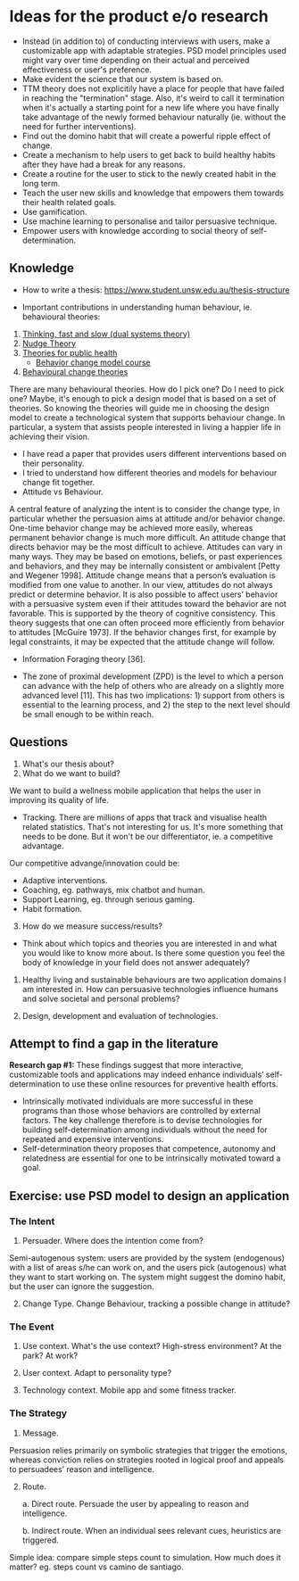 # Ideas for the product e/o research

- Instead (in addition to) of conducting interviews with users, make a customizable app with adaptable strategies. PSD model principles used might vary over time depending on their actual and perceived effectiveness or user's preference.
- Make evident the science that our system is based on.
- TTM theory does not explicitily have a place for people that have failed in reaching the "termination" stage. Also, it's weird to call it termination when it's actually a starting point for a new life where you have finally take advantage of the newly formed behaviour naturally (ie. without the need for further interventions).
- Find out the domino habit that will create a powerful ripple effect of change.
- Create a mechanism to help users to get back to build healthy habits after they have had a break for any reasons.
- Create a routine for the user to stick to the newly created habit in the long term.
- Teach the user new skills and knowledge that empowers them towards their health related goals.
- Use gamification.
- Use machine learning to personalise and tailor persuasive technique.
- Empower users with knowledge according to social theory of self-determination.

## Knowledge

- How to write a thesis: https://www.student.unsw.edu.au/thesis-structure

- Important contributions in understanding human behaviour, ie. behavioural theories:

1. [Thinking, fast and slow (dual systems theory)](https://en.wikipedia.org/wiki/Thinking,_Fast_and_Slow) 
2. [Nudge Theory](https://en.wikipedia.org/wiki/Nudge_theory)
3. [Theories for public health](https://en.wikipedia.org/wiki/Behavior_change_(public_health))
   - [Behavior change model course](https://sphweb.bumc.bu.edu/otlt/MPH-Modules/SB/BehavioralChangeTheories/BehavioralChangeTheories-TOC.html)
4. [Behavioural change theories](https://en.wikipedia.org/wiki/Behavioural_change_theories)

There are many behavioural theories. How do I pick one? Do I need to pick one? Maybe, it's enough to pick a design model that is based on a set of theories. So knowing the theories will guide me in choosing the design model to create a technological system that supports behaviour change. In particular, a system that assists people interested in living a happier life in achieving their vision. 

- I have read a paper that provides users different interventions based on their personality.
- I tried to understand how different theories and models for behaviour change fit together.
- Attitude vs Behaviour.

A central feature of analyzing the intent is to consider the change type, in particular whether the persuasion aims at attitude and/or behavior change. One-time behavior change may be achieved more easily, whereas permanent behavior change is much more difficult. An attitude change that directs behavior may be the most difficult to achieve. Attitudes can vary in many ways. They may be based on emotions, beliefs, or past experiences and behaviors, and they may be internally consistent or ambivalent [Petty and Wegener 1998]. Attitude change means that a person’s evaluation is modified from one value to another. In our view, attitudes do not always predict or determine behavior. It is also possible to affect users’ behavior with a persuasive system even if their attitudes toward the behavior are not favorable. This is supported by the theory of cognitive consistency. This theory suggests that one can often proceed more efficiently from behavior to attitudes [McGuire 1973]. If the behavior changes first, for example by legal constraints, it may be expected that the attitude change will follow.

- Information Foraging theory  [36].

- The zone of proximal development (ZPD) is the level to which a person can advance with the help of others who are already on a slightly more advanced level [11]. This has two implications: 1) support from others is essential to the learning process, and 2) the step to the next level should be small enough to be within reach.

## Questions
1. What's our thesis about?
2. What do we want to build?

We want to build a wellness mobile application that helps the user in improving its quality of life.
   - Tracking. There are millions of apps that track and visualise health related statistics. That's not interesting for us. It's more something that needs to be done. But it won't be our differentiator, ie. a competitive advantage.

Our competitive advange/innovation could be:
   - Adaptive interventions.
   - Coaching, eg. pathways, mix chatbot and human.
   - Support Learning, eg. through serious gaming.
   - Habit formation.

3. How do we measure success/results?

- Think about which topics and theories you are interested in and what you would like to know more about. Is there some question you feel the body of knowledge in your field does not answer adequately? 

1. Healthy living and sustainable behaviours are two application domains I am interested in. How can persuasive technologies influence humans and solve societal and personal problems?

2. Design, development and evaluation of technologies.

## Attempt to find a gap in the literature

**Research gap #1:**  These findings suggest that more interactive, customizable tools and applications may indeed enhance individuals’ self-determination to use these online resources for preventive health efforts.
  - Intrinsically motivated individuals are more successful in these programs than those whose behaviors are controlled by external factors. The key challenge therefore is to devise technologies for building self-determination among individuals without the need for repeated and expensive interventions. 
  - Self-determination theory proposes that competence, autonomy and relatedness are essential for one to be intrinsically motivated toward a goal.

## Exercise: use PSD model to design an application
### The Intent

1. Persuader. Where does the intention come from?

Semi-autogenous system: users are provided by the system (endogenous) with a list of areas s/he can work on, and the users pick (autogenous) what they want to start working on. The system might suggest the domino habit, but the user can ignore the suggestion.

2. Change Type. Change Behaviour, tracking a possible change in attitude?

### The Event

1. Use context. What's the use context? High-stress environment? At the park? At work?

2. User context. Adapt to personality type?

3. Technology context. Mobile app and some fitness tracker.

### The Strategy

1. Message.

Persuasion relies primarily on symbolic strategies that trigger the emotions, whereas conviction relies on strategies rooted in logical proof and appeals to persuadees’ reason and intelligence.

2. Route.

   a. Direct route. Persuade the user by appealing to reason and intelligence.

   b. Indirect route. When an individual sees relevant cues, heuristics are triggered.

Simple idea: compare simple steps count to simulation. How much does it matter? eg. steps count vs camino de santiago. 

